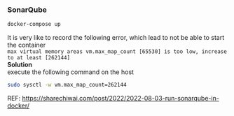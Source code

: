 ### SonarQube
```bash
docker-compose up
```

It is very like to record the following error, which lead to not be able to start the container  
`max virtual memory areas vm.max_map_count [65530] is too low, increase to at least [262144]`  
**Solution**  
execute the following command on the host  
```bash
sudo sysctl -w vm.max_map_count=262144
```

REF: https://sharechiwai.com/post/2022/2022-08-03-run-sonarqube-in-docker/